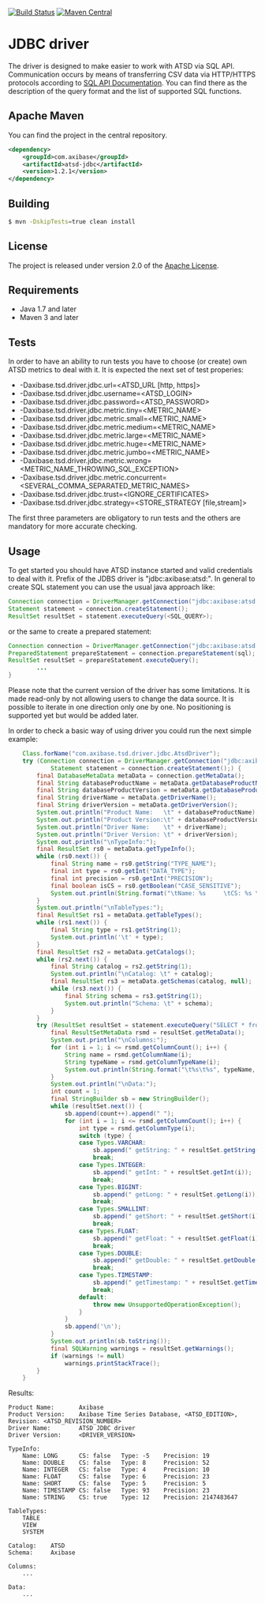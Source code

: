 [![Build Status](https://secure.travis-ci.org/axibase/atsd-jdbc.png?branch=master)](https://travis-ci.org/axibase/atsd-jdbc) [![Maven Central](https://maven-badges.herokuapp.com/maven-central/com.axibase/atsd-jdbc/badge.svg)](https://maven-badges.herokuapp.com/maven-central/com.axibase/atsd-jdbc)


# JDBC driver

The driver is designed to make easier to work with ATSD via SQL API. Communication occurs by means of transferring CSV data via HTTP/HTTPS protocols according to 
[SQL API Documentation](http://axibase.com/atsd/api/#sql). You can find there as the description of the query format and the list of supported SQL functions.

## Apache Maven

You can find the project in the central repository.

```xml
<dependency>
    <groupId>com.axibase</groupId>
    <artifactId>atsd-jdbc</artifactId>
    <version>1.2.1</version>
</dependency>
```

## Building

```bash
$ mvn -DskipTests=true clean install
```

## License

The project is released under version 2.0 of the [Apache License](http://www.apache.org/licenses/LICENSE-2.0).


## Requirements

* Java 1.7 and later
* Maven 3 and later

## Tests

In order to have an ability to run tests you have to choose (or create) own ATSD metrics to deal with it. It is expected the next set of test properies:
* -Daxibase.tsd.driver.jdbc.url=<ATSD_URL [http, https]>
* -Daxibase.tsd.driver.jdbc.username=<ATSD_LOGIN> 
* -Daxibase.tsd.driver.jdbc.password=<ATSD_PASSWORD> 
* -Daxibase.tsd.driver.jdbc.metric.tiny=<METRIC_NAME> 
* -Daxibase.tsd.driver.jdbc.metric.small=<METRIC_NAME>
* -Daxibase.tsd.driver.jdbc.metric.medium=<METRIC_NAME>
* -Daxibase.tsd.driver.jdbc.metric.large=<METRIC_NAME>
* -Daxibase.tsd.driver.jdbc.metric.huge=<METRIC_NAME>
* -Daxibase.tsd.driver.jdbc.metric.jumbo=<METRIC_NAME>
* -Daxibase.tsd.driver.jdbc.metric.wrong=<METRIC_NAME_THROWING_SQL_EXCEPTION>
* -Daxibase.tsd.driver.jdbc.metric.concurrent=<SEVERAL_COMMA_SEPARATED_METRIC_NAMES>
* -Daxibase.tsd.driver.jdbc.trust=<IGNORE_CERTIFICATES> 
* -Daxibase.tsd.driver.jdbc.strategy=<STORE_STRATEGY [file,stream]>

The first three parameters are obligatory to run tests and the others are mandatory for more accurate checking.

## Usage

To get started you should have ATSD instance started and valid credentials to deal with it. Prefix of the JDBS driver is "jdbc:axibase:atsd:". In general to create SQL statement you can use the usual java approach like:

```java
Connection connection = DriverManager.getConnection("jdbc:axibase:atsd:" + <ATDS_URL>, <ATSD_LOGIN>, <ATSD_PASSWORD>);
Statement statement = connection.createStatement();
ResultSet resultSet = statement.executeQuery(<SQL_QUERY>);
```

or the same to create a prepared statement:

```java
Connection connection = DriverManager.getConnection("jdbc:axibase:atsd:" + <ATDS_URL>, <ATSD_LOGIN>, <ATSD_PASSWORD>);
PreparedStatement prepareStatement = connection.prepareStatement(sql);
ResultSet resultSet = prepareStatement.executeQuery();
	    ...
}
```

Please note that the current version of the driver has some limitations. It is made read-only by not allowing users to change the data source. It is possible to iterate in one direction only one by one. No positioning is supported yet but would be added later.

In order to check a basic way of using driver you could run the next simple example:

```java
	Class.forName("com.axibase.tsd.driver.jdbc.AtsdDriver");
	try (Connection connection = DriverManager.getConnection("jdbc:axibase:atsd:<PROTOCOL>://<HOST>.<DOMAIN>:<PORT>/api/sql", <ATSD_LOGIN>, <ATSD_PASSWORD>); 
			Statement statement = connection.createStatement();) {
		final DatabaseMetaData metaData = connection.getMetaData();
		final String databaseProductName = metaData.getDatabaseProductName();
		final String databaseProductVersion = metaData.getDatabaseProductVersion();
		final String driverName = metaData.getDriverName();
		final String driverVersion = metaData.getDriverVersion();
		System.out.println("Product Name:   \t" + databaseProductName);
		System.out.println("Product Version:\t" + databaseProductVersion);
		System.out.println("Driver Name:    \t" + driverName);
		System.out.println("Driver Version: \t" + driverVersion);
		System.out.println("\nTypeInfo:");
		final ResultSet rs0 = metaData.getTypeInfo();
		while (rs0.next()) {
			final String name = rs0.getString("TYPE_NAME");
			final int type = rs0.getInt("DATA_TYPE");
			final int precision = rs0.getInt("PRECISION");
			final boolean isCS = rs0.getBoolean("CASE_SENSITIVE");
			System.out.println(String.format("\tName: %s     \tCS: %s \tType: %s    \tPrecision: %s", name, isCS, type, precision));
		}
		System.out.println("\nTableTypes:");
		final ResultSet rs1 = metaData.getTableTypes();
		while (rs1.next()) {
			final String type = rs1.getString(1);
			System.out.println('\t' + type);
		}
		final ResultSet rs2 = metaData.getCatalogs();
		while (rs2.next()) {
			final String catalog = rs2.getString(1);
			System.out.println("\nCatalog: \t" + catalog);
			final ResultSet rs3 = metaData.getSchemas(catalog, null);
			while (rs3.next()) {
				final String schema = rs3.getString(1);
				System.out.println("Schema: \t" + schema);
			}
		}
		try (ResultSet resultSet = statement.executeQuery("SELECT * from <METRIC_NAME> LIMIT 100");) {
			final ResultSetMetaData rsmd = resultSet.getMetaData();
			System.out.println("\nColumns:");
			for (int i = 1; i <= rsmd.getColumnCount(); i++) {
				String name = rsmd.getColumnName(i);
				String typeName = rsmd.getColumnTypeName(i);
				System.out.println(String.format("\t%s\t%s", typeName, name));
			}
			System.out.println("\nData:");
			int count = 1;
			final StringBuilder sb = new StringBuilder();
			while (resultSet.next()) {
				sb.append(count++).append(" ");
				for (int i = 1; i <= rsmd.getColumnCount(); i++) {
					int type = rsmd.getColumnType(i);
					switch (type) {
					case Types.VARCHAR:
						sb.append(" getString: " + resultSet.getString(i));
						break;
					case Types.INTEGER:
						sb.append(" getInt: " + resultSet.getInt(i));
						break;
					case Types.BIGINT:
						sb.append(" getLong: " + resultSet.getLong(i));
						break;
					case Types.SMALLINT:
						sb.append(" getShort: " + resultSet.getShort(i));
						break;
					case Types.FLOAT:
						sb.append(" getFloat: " + resultSet.getFloat(i));
						break;
					case Types.DOUBLE:
						sb.append(" getDouble: " + resultSet.getDouble(i));
						break;
					case Types.TIMESTAMP:
						sb.append(" getTimestamp: " + resultSet.getTimestamp(i).toString());
						break;
					default:
						throw new UnsupportedOperationException();
					}
				}
				sb.append('\n');
			}
			System.out.println(sb.toString());
			final SQLWarning warnings = resultSet.getWarnings();
			if (warnings != null)
				warnings.printStackTrace();
		}
	}
```

Results:

```
Product Name:   	Axibase
Product Version:	Axibase Time Series Database, <ATSD_EDITION>, Revision: <ATSD_REVISION_NUMBER>
Driver Name:    	ATSD JDBC driver
Driver Version: 	<DRIVER_VERSION>

TypeInfo:
	Name: LONG		CS: false	Type: -5	Precision: 19
	Name: DOUBLE	CS: false	Type: 8		Precision: 52
	Name: INTEGER	CS: false	Type: 4		Precision: 10
	Name: FLOAT		CS: false	Type: 6		Precision: 23
	Name: SHORT		CS: false	Type: 5		Precision: 5
	Name: TIMESTAMP	CS: false	Type: 93	Precision: 23
	Name: STRING	CS: true	Type: 12	Precision: 2147483647
	
TableTypes:
	TABLE
	VIEW
	SYSTEM
	
Catalog: 	ATSD
Schema: 	Axibase

Columns:
	...
	
Data:
	...

```
